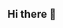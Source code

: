 ## Hi there 👋

<!--
**JKlingstrom/JKlingstrom** is a ✨ _special_ ✨ repository because its `README.md` (this file) appears on your GitHub profile.

#Here are some ideas to get you started:

🔭 I’m currently working on ...
#🌱 I’m currently learning ...
- 👯 I’m looking to collaborate on ...
- 🤔 I’m looking for help with ...
- 💬 Ask me about ...
#📫 How to reach me: ...
- ⚡ Fun fact: ...
-->

